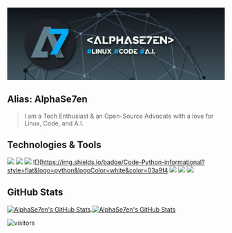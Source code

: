 ![A7](https://github.com/alphase7en/alphase7en/blob/main/A7_banner.png)

## Alias: AlphaSe7en
> I am a Tech Enthusiast & an Open-Source Advocate with a love for Linux, Code, and A.I.

## Technologies & Tools

![](https://img.shields.io/badge/OS-Linux-informational?style=flat&logo=linux&logoColor=white&color=03a9f4)
![](https://img.shields.io/badge/Shell-Bash-informational?style=flat&logo=gnu-bash&logoColor=white&color=03a9f4)
![](https://img.shields.io/badge/Editor-Atom-informational?style=flat&logo=atom&logoColor=white&color=03a9f4)
![](https://img.shields.io/badge/Code-Python-informational?style=flat&logo=python&logoColor=white&color=03a9f4
![](https://img.shields.io/badge/Code-JavaScript-informational?style=flat&logo=javascript&logoColor=white&color=03a9f4)
![](https://img.shields.io/badge/Code-HTML5-informational?style=flat&logo=html5&logoColor=white&color=03a9f4)
![](https://img.shields.io/badge/Code-CSS3-informational?style=flat&logo=css3&logoColor=white&color=03a9f4)


## GitHub Stats

<a href="https://github.com/Zhenye-Na/Zhenye-Na">
  <img align="center" src="https://github-readme-stats.vercel.app/api/top-langs/?username=alphase7en&hide=c%2B%2B,c,html&title_color=ffffff&text_color=ffffff&icon_color=03a9f4&bg_color=21252b" alt="AlphaSe7en's GitHub Stats" />
</a>

<a href="https://github.com/Zhenye-Na/Zhenye-Na">
  <img align="center" src="https://github-readme-stats.vercel.app/api?username=alphase7en&show_icons=true&line_height=27&count_private=true&title_color=ffffff&text_color=ffffff&icon_color=03a9f4&bg_color=21252b" alt="AlphaSe7en's GitHub Stats" />
</a>

![visitors](https://visitor-badge.laobi.icu/badge?page_id=alphase7en.alphase7en)

<!--
**alphase7en/alphase7en** is a ✨ _special_ ✨ repository because its `README.md` (this file) appears on your GitHub profile.

Here are some ideas to get you started:

- 🔭 I’m currently working on ...
- 🌱 I’m currently learning ...
- 👯 I’m looking to collaborate on ...
- 🤔 I’m looking for help with ...
- 💬 Ask me about ...
- 📫 How to reach me: ...
- 😄 Pronouns: ...
- ⚡ Fun fact: ...
-->
